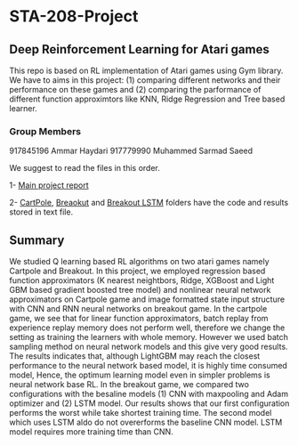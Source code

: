 # STA-208-Project

## Deep Reinforcement Learning for Atari games

This repo is based on RL implementation of Atari games using Gym library. We have to aims in this project: (1) comparing different networks and their performance on these games and (2) comparing the parformance of different function approximtors like KNN, Ridge Regression and Tree based learner.

### Group Members

917845196 Ammar Haydari
917779990 Muhammed Sarmad Saeed

We suggest to read the files in this order.

1- [Main project report](link)

2- [CartPole](https://github.com/msarmadsaeed/STA-208-Project/tree/master/Cartpole), [Breaokut](https://github.com/msarmadsaeed/STA-208-Project/tree/master/BreakOut) and [Breakout LSTM](https://github.com/msarmadsaeed/STA-208-Project/tree/master/BreakOut%20LSTM) folders have the code and results stored in text file.

## Summary

We studied Q learning based RL algorithms on two atari games namely Cartpole and Breakout. In this project, we employed regression based function approximators (K nearest neightbors, Ridge, XGBoost and Light GBM based gradient boosted tree model) and nonlinear neural network approximators on Cartpole game and image formatted state input structure with CNN and RNN neural networks on breakout game. In the cartpole game, we see that for linear function approximators, batch replay from experience replay memory does not perform well, therefore we change the setting as training the learners with whole memory. However we used batch sampling method on neural network models and this give very good results. The results indicates that, although LightGBM may reach the closest performance to the neural network based model, it is highly time consumed model, Hence, the optimum learning model even in simpler problems is neural network base RL. In the breakout game, we compared two configurations with the besaline models (1) CNN with maxpooling and Adam optimizer and  (2) LSTM model. Our results shows that our first configuration performs the worst while take shortest training time. The second model which uses LSTM aldo do not overerforms the baseline CNN model. LSTM model requires more training time than CNN.




